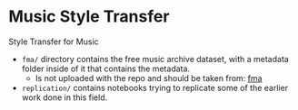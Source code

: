 # Music Style Transfer
Style Transfer for Music

- `fma/` directory contains the free music archive dataset, with a metadata folder inside of it that contains the metadata.
  - Is not uploaded with the repo and should be taken from: [fma](https://github.com/mdeff/fma)
- `replication/` contains notebooks trying to replicate some of the earlier work done in this field.
